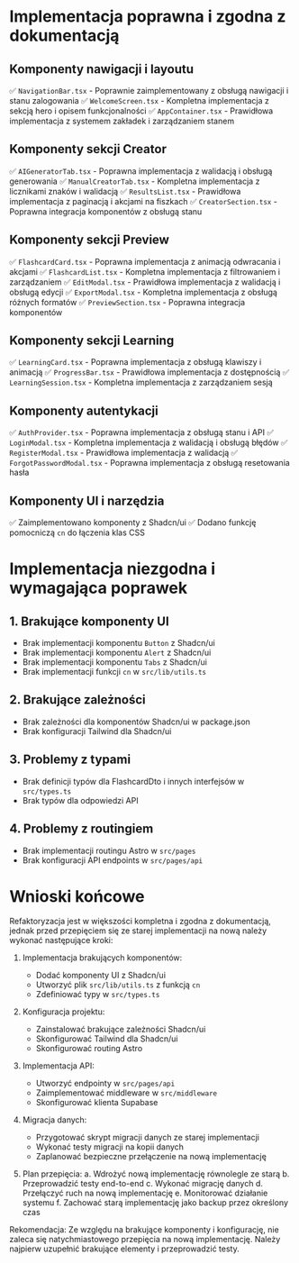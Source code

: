 # Implementacja poprawna i zgodna z dokumentacją

## Komponenty nawigacji i layoutu

✅ `NavigationBar.tsx` - Poprawnie zaimplementowany z obsługą nawigacji i stanu zalogowania
✅ `WelcomeScreen.tsx` - Kompletna implementacja z sekcją hero i opisem funkcjonalności
✅ `AppContainer.tsx` - Prawidłowa implementacja z systemem zakładek i zarządzaniem stanem

## Komponenty sekcji Creator

✅ `AIGeneratorTab.tsx` - Poprawna implementacja z walidacją i obsługą generowania
✅ `ManualCreatorTab.tsx` - Kompletna implementacja z licznikami znaków i walidacją
✅ `ResultsList.tsx` - Prawidłowa implementacja z paginacją i akcjami na fiszkach
✅ `CreatorSection.tsx` - Poprawna integracja komponentów z obsługą stanu

## Komponenty sekcji Preview

✅ `FlashcardCard.tsx` - Poprawna implementacja z animacją odwracania i akcjami
✅ `FlashcardList.tsx` - Kompletna implementacja z filtrowaniem i zarządzaniem
✅ `EditModal.tsx` - Prawidłowa implementacja z walidacją i obsługą edycji
✅ `ExportModal.tsx` - Kompletna implementacja z obsługą różnych formatów
✅ `PreviewSection.tsx` - Poprawna integracja komponentów

## Komponenty sekcji Learning

✅ `LearningCard.tsx` - Poprawna implementacja z obsługą klawiszy i animacją
✅ `ProgressBar.tsx` - Prawidłowa implementacja z dostępnością
✅ `LearningSession.tsx` - Kompletna implementacja z zarządzaniem sesją

## Komponenty autentykacji

✅ `AuthProvider.tsx` - Poprawna implementacja z obsługą stanu i API
✅ `LoginModal.tsx` - Kompletna implementacja z walidacją i obsługą błędów
✅ `RegisterModal.tsx` - Prawidłowa implementacja z walidacją
✅ `ForgotPasswordModal.tsx` - Poprawna implementacja z obsługą resetowania hasła

## Komponenty UI i narzędzia

✅ Zaimplementowano komponenty z Shadcn/ui
✅ Dodano funkcję pomocniczą `cn` do łączenia klas CSS

# Implementacja niezgodna i wymagająca poprawek

## 1. Brakujące komponenty UI

- Brak implementacji komponentu `Button` z Shadcn/ui
- Brak implementacji komponentu `Alert` z Shadcn/ui
- Brak implementacji komponentu `Tabs` z Shadcn/ui
- Brak implementacji funkcji `cn` w `src/lib/utils.ts`

## 2. Brakujące zależności

- Brak zależności dla komponentów Shadcn/ui w package.json
- Brak konfiguracji Tailwind dla Shadcn/ui

## 3. Problemy z typami

- Brak definicji typów dla FlashcardDto i innych interfejsów w `src/types.ts`
- Brak typów dla odpowiedzi API

## 4. Problemy z routingiem

- Brak implementacji routingu Astro w `src/pages`
- Brak konfiguracji API endpoints w `src/pages/api`

# Wnioski końcowe

Refaktoryzacja jest w większości kompletna i zgodna z dokumentacją, jednak przed przepięciem się ze starej implementacji na nową należy wykonać następujące kroki:

1. Implementacja brakujących komponentów:

   - Dodać komponenty UI z Shadcn/ui
   - Utworzyć plik `src/lib/utils.ts` z funkcją `cn`
   - Zdefiniować typy w `src/types.ts`

2. Konfiguracja projektu:

   - Zainstalować brakujące zależności Shadcn/ui
   - Skonfigurować Tailwind dla Shadcn/ui
   - Skonfigurować routing Astro

3. Implementacja API:

   - Utworzyć endpointy w `src/pages/api`
   - Zaimplementować middleware w `src/middleware`
   - Skonfigurować klienta Supabase

4. Migracja danych:

   - Przygotować skrypt migracji danych ze starej implementacji
   - Wykonać testy migracji na kopii danych
   - Zaplanować bezpieczne przełączenie na nową implementację

5. Plan przepięcia:
   a. Wdrożyć nową implementację równolegle ze starą
   b. Przeprowadzić testy end-to-end
   c. Wykonać migrację danych
   d. Przełączyć ruch na nową implementację
   e. Monitorować działanie systemu
   f. Zachować starą implementację jako backup przez określony czas

Rekomendacja: Ze względu na brakujące komponenty i konfigurację, nie zaleca się natychmiastowego przepięcia na nową implementację. Należy najpierw uzupełnić brakujące elementy i przeprowadzić testy.

